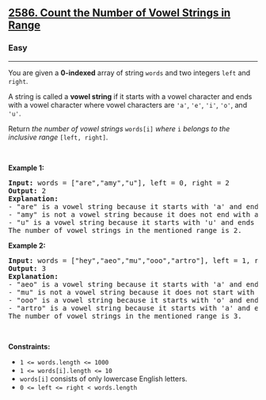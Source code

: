 <h2><a href="https://leetcode.com/problems/count-the-number-of-vowel-strings-in-range/">2586. Count the Number of Vowel Strings in Range</a></h2><h3>Easy</h3><hr><div data-read-aloud-multi-block="true"><p>You are given a <strong>0-indexed</strong> array of string <code>words</code> and two integers <code>left</code> and <code>right</code>.</p>

<p>A string is called a <strong>vowel string</strong> if it starts with a vowel character and ends with a vowel character where vowel characters are <code>'a'</code>, <code>'e'</code>, <code>'i'</code>, <code>'o'</code>, and <code>'u'</code>.</p>

<p>Return <em>the number of vowel strings </em><code>words[i]</code><em> where </em><code>i</code><em> belongs to the inclusive range </em><code>[left, right]</code>.</p>

<p>&nbsp;</p>
<p><strong class="example">Example 1:</strong></p>

<pre><strong>Input:</strong> words = ["are","amy","u"], left = 0, right = 2
<strong>Output:</strong> 2
<strong>Explanation:</strong> 
- "are" is a vowel string because it starts with 'a' and ends with 'e'.
- "amy" is not a vowel string because it does not end with a vowel.
- "u" is a vowel string because it starts with 'u' and ends with 'u'.
The number of vowel strings in the mentioned range is 2.
</pre>

<p><strong class="example">Example 2:</strong></p>

<pre><strong>Input:</strong> words = ["hey","aeo","mu","ooo","artro"], left = 1, right = 4
<strong>Output:</strong> 3
<strong>Explanation:</strong> 
- "aeo" is a vowel string because it starts with 'a' and ends with 'o'.
- "mu" is not a vowel string because it does not start with a vowel.
- "ooo" is a vowel string because it starts with 'o' and ends with 'o'.
- "artro" is a vowel string because it starts with 'a' and ends with 'o'.
The number of vowel strings in the mentioned range is 3.
</pre>

<p>&nbsp;</p>
<p><strong>Constraints:</strong></p>

<ul>
	<li><code>1 &lt;= words.length &lt;= 1000</code></li>
	<li><code>1 &lt;= words[i].length &lt;= 10</code></li>
	<li><code>words[i]</code> consists of only lowercase English letters.</li>
	<li><code>0 &lt;= left &lt;= right &lt; words.length</code></li>
</ul>
</div>